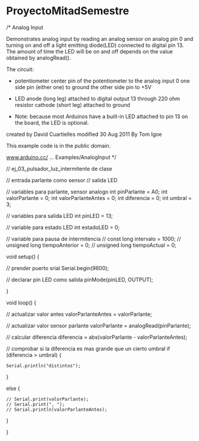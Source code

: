 # ProyectoMitadSemestre
/*
  Analog Input

  Demonstrates analog input by reading an analog sensor on analog pin 0 and
  turning on and off a light emitting diode(LED) connected to digital pin 13.
  The amount of time the LED will be on and off depends on the value obtained
  by analogRead().

  The circuit:
  - potentiometer
    center pin of the potentiometer to the analog input 0
    one side pin (either one) to ground
    the other side pin to +5V
  - LED
    anode (long leg) attached to digital output 13 through 220 ohm resistor
    cathode (short leg) attached to ground

  - Note: because most Arduinos have a built-in LED attached to pin 13 on the
    board, the LED is optional.

  created by David Cuartielles
  modified 30 Aug 2011
  By Tom Igoe

  This example code is in the public domain.

  www.arduino.cc/ ... Examples/AnalogInput
*/

// ej_03_pulsador_luz_intermitente de clase

// entrada parlante como sensor
// salida LED

// variables para parlante, sensor analogo
int pinParlante = A0;
int valorParlante = 0;
int valorParlanteAntes = 0;
int diferencia = 0;
int umbral = 3;

// variables para salida LED
int pinLED = 13;

// variable para estado LED
int estadoLED = 0;

// variable para pausa de intermitencia
// const long intervalo = 1000;
// unsigned long tiempoAnterior = 0;
// unsigned long tiempoActual = 0;

void setup() {

  // prender puerto srial
  Serial.begin(9600);

  // declarar pin LED como salida
  pinMode(pinLED, OUTPUT);

}

void loop() {

  // actualizar valor antes
  valorParlanteAntes = valorParlante;

  // actualizar valor sensor parlante
  valorParlante = analogRead(pinParlante);

  // calcular diferencia
  diferencia = abs(valorParlante - valorParlanteAntes);

  // comprobar si la diferencia es mas grande que un cierto umbral
  if (diferencia > umbral) {

    Serial.println("distintos");
  }

  else  {

    // Serial.print(valorParlante);
    // Serial.print(", ");
    // Serial.println(valorParlanteAntes);
  }

}
